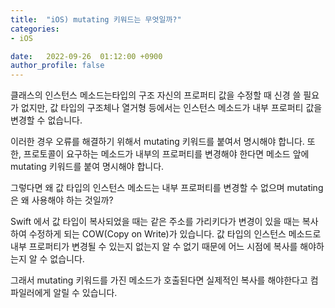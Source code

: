 ```yaml
---
title:  "iOS) mutating 키워드는 무엇일까?"
categories:
- iOS

date:   2022-09-26  01:12:00 +0900
author_profile: false
---
```

클래스의 인스턴스 메소드는타입의 구조 자신의 프로퍼티 값을 수정할 때 신경 쓸 필요가 없지만, 값 타입의 구조체나 열거형 등에서는 인스턴스 메소드가 내부 프로퍼티 값을 변경할 수 없습니다.

이러한 경우 오류를 해결하기 위해서 mutating 키워드를 붙여서 명시해야 합니다.
또한, 프로토콜이 요구하는 메소드가 내부의 프로퍼티를 변경해야 한다면 메소드 앞에 mutating 키워드를 붙여 명시해야 합니다.

그렇다면 왜 값 타입의 인스턴스 메소드는 내부 프로퍼티를 변경할 수 없으며 mutating 은 왜 사용해야 하는 것일까?

Swift 에서 값 타입이 복사되었을 때는 같은 주소를 가리키다가 변경이 있을 때는 복사하여 수정하게 되는 COW(Copy on Write)가 있습니다.
값 타입의 인스턴스 메소드로 내부 프로퍼티가 변경될 수 있는지 없는지 알 수 없기 때문에 어느 시점에 복사를 해야하는지 알 수 없습니다.

그래서 mutating 키워드를 가진 메소드가 호출된다면 실제적인 복사를 해야한다고 컴파일러에게 알릴 수 있습니다.
